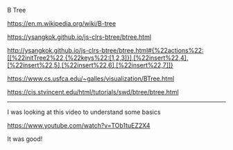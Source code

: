 B Tree

https://en.m.wikipedia.org/wiki/B-tree

https://ysangkok.github.io/js-clrs-btree/btree.html

http://ysangkok.github.io/js-clrs-btree/btree.html#{%22actions%22:[[%22initTree2%22,{%22keys%22:[1,2,3]}],[%22insert%22,4],[%22insert%22,5],[%22insert%22,6],[%22insert%22,7]]}

https://www.cs.usfca.edu/~galles/visualization/BTree.html

https://cis.stvincent.edu/html/tutorials/swd/btree/btree.html

---

I was looking at this video to understand some basics

https://www.youtube.com/watch?v=TOb1tuEZ2X4

It was good!

